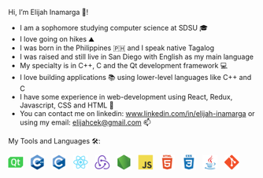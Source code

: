 Hi, I’m Elijah Inamarga 👋!
- I am a sophomore studying computer science at SDSU 🎓
- I love going on hikes ⛰️ 
- I was born in the Philippines 🇵🇭 and I speak native Tagalog
- I was raised and still live in San Diego with English as my main language
- My specialty is in C++, C and the Qt development framework 💻
- I love building applications 📚 using lower-level languages like C++ and C
- I have some experience in web-development using React, Redux, Javascript, CSS and HTML 🌱
- You can contact me on linkedin: www.linkedin.com/in/elijah-inamarga or using my email: elijahcek@gmail.com 📫

My Tools and Languages 🛠️:
<div>
  <img src="https://github.com/devicons/devicon/blob/master/icons/qt/qt-original.svg" alt="qt" width="30" height="30" style="margin-right: 10px;"/>
  <img src="https://github.com/devicons/devicon/blob/master/icons/cplusplus/cplusplus-original.svg" alt="cpp" width="30" height="30" style="margin-right: 10px;"/>
  <img src="https://github.com/devicons/devicon/blob/master/icons/c/c-original.svg" alt="c" width="30" height="30" style="margin-right: 10px;"/>
  <img src="https://github.com/devicons/devicon/blob/master/icons/react/react-original.svg" alt="react" width="30" height="30" style="margin-right: 10px;"/>
  <img src="https://github.com/devicons/devicon/blob/master/icons/redux/redux-original.svg" alt="redux" width="30" height="30" style="margin-right: 10px;"/>
  <img src="https://github.com/devicons/devicon/blob/master/icons/nodejs/nodejs-original.svg" alt="nodejs" width="30" height="30" style="margin-right: 10px;"/>
  <img src="https://github.com/devicons/devicon/blob/master/icons/javascript/javascript-original.svg" alt="javascript" width="30" height="30" style="margin-right: 10px;"/>
  <img src="https://github.com/devicons/devicon/blob/master/icons/html5/html5-plain-wordmark.svg" alt="html5" width="30" height="30" style="margin-right: 10px;"/>
  <img src="https://github.com/devicons/devicon/blob/master/icons/css3/css3-plain-wordmark.svg" alt="css" width="30" height="30" style="margin-right: 10px;"/>
  <img src="https://github.com/devicons/devicon/blob/master/icons/java/java-original.svg" alt="java" width="30" height="30" style="margin-right: 10px;"/>
  <img src="https://github.com/devicons/devicon/blob/master/icons/git/git-original.svg" alt="git" width="30" height="30" style="margin-right: 10px;"/>
</div>
